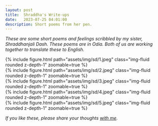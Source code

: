 ```yaml
---
layout: post
title:  Shraddha's Write-ups
date:   2023-07-25 04:01:00
description: Short poems from her pen.
---
```


*These are some short poems and feelings scribbled by my sister, Shraddhanjali Dash. These poems are in Odia. Both of us are working together to translate these to English.*

<div class="row mt-3">
    <div class="col-sm mt-3 mt-md-0">
        {% include figure.html path="assets/img/sd/1.jpeg" class="img-fluid rounded z-depth-1" zoomable=true %}
    </div>
    <div class="col-sm mt-3 mt-md-0">
        {% include figure.html path="assets/img/sd/2.jpeg" class="img-fluid rounded z-depth-1" zoomable=true %}
    </div>
    <div class="col-sm mt-3 mt-md-0">
        {% include figure.html path="assets/img/sd/3.jpeg" class="img-fluid rounded z-depth-1" zoomable=true %}
    </div>
    <div class="col-sm mt-3 mt-md-0">
        {% include figure.html path="assets/img/sd/4.jpeg" class="img-fluid rounded z-depth-1" zoomable=true %}
    </div>
    <div class="col-sm mt-3 mt-md-0">
        {% include figure.html path="assets/img/sd/5.jpeg" class="img-fluid rounded z-depth-1" zoomable=true %}
    </div>
</div>

*If you like these, please share your thoughts [with me](mailto:dashtirtharaj@gmail.com).*




